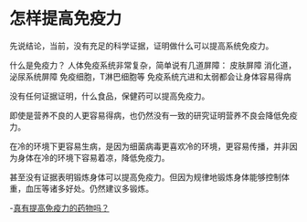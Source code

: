# 怎样提高免疫力

先说结论，当前，没有充足的科学证据，证明做什么可以提高系统免疫力。

什么是免疫力？
人体免疫系统非常复杂，简单说有几道屏障：
皮肤屏障
消化道，泌尿系统屏障
免疫细胞，T淋巴细胞等
免疫系统亢进和太弱都会让身体容易得病

没有任何证据证明，什么食品，保健药可以提高免疫力。

即使是营养不良的人更容易得病，也仍然没有一致的研究证明营养不良会降低免疫力。

在冷的环境下更容易生病，是因为细菌病毒更喜欢冷的环境，更容易传播，并非因为身体在冷的环境下容易着凉，降低免疫力。

甚至没有证据表明锻炼身体可以提高免疫力。但因为规律地锻炼身体能够控制体重，血压等诸多好处。仍然建议多锻炼。

-[真有提高免疫力的药物吗？](https://mp.weixin.qq.com/s/dDhC1g7_mQV_2jrycAsYMA)
